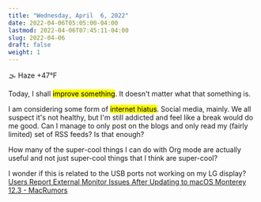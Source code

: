 ```yaml
---
title: "Wednesday, April  6, 2022"
date: 2022-04-06T05:05:00-04:00
lastmod: 2022-04-06T07:45:11-04:00
slug: 2022-04-06
draft: false
weight: 1
---
```


🌫  Haze +47°F

Today, I shall <mark>improve something</mark>. It doesn't matter what that something is.

I am considering some form of <mark>internet hiatus</mark>. Social media, mainly. We all suspect it's not healthy, but I'm still addicted and feel like a break would do me good. Can I manage to only post on the blogs and only read my (fairly limited) set of RSS feeds? Is that enough?

How many of the super-cool things I can do with Org mode are actually useful and not just super-cool things that I think are super-cool?

I wonder if this is related to the USB ports not working on my LG display? [Users Report External Monitor Issues After Updating to macOS Monterey 12.3 - MacRumors](https://www.macrumors.com/2022/03/24/external-display-issues-reported-macos-12-3/)

[//]: # "Exported with love from a post written in Org mode"
[//]: # "- https://github.com/kaushalmodi/ox-hugo"
